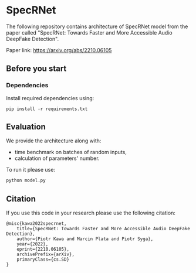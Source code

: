 # SpecRNet

The following repository contains architecture of SpecRNet model from the paper called "SpecRNet: Towards Faster and More Accessible Audio DeepFake Detection".

Paper link: https://arxiv.org/abs/2210.06105

## Before you start

### Dependencies

Install required dependencies using:
```bas
pip install -r requirements.txt
```


## Evaluation

We provide the architecture along with:
* time benchmark on batches of random inputs,
* calculation of parameters' number.

To run it please use:
```bash
python model.py
```


## Citation

If you use this code in your research please use the following citation:

```
@misc{kawa2022specrnet,
    title={SpecRNet: Towards Faster and More Accessible Audio DeepFake Detection},
    author={Piotr Kawa and Marcin Plata and Piotr Syga},
    year={2022},
    eprint={2210.06105},
    archivePrefix={arXiv},
    primaryClass={cs.SD}
}
```
